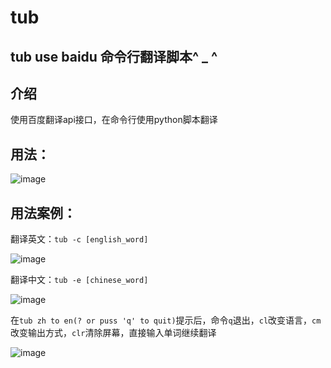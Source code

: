 #               tub


## tub use baidu  命令行翻译脚本^ _ ^


## 介绍
使用百度翻译api接口，在命令行使用python脚本翻译



## 用法：

![image](https://user-images.githubusercontent.com/82870401/208221224-a86d9002-22c2-4f7e-8d80-f11af4cddfcc.png)

## 用法案例：

翻译英文：` tub -c [english_word] `

![image](https://user-images.githubusercontent.com/82870401/208221043-6c607fc8-3ee3-4038-9e3b-dd6fe08b2e00.png)


翻译中文：` tub -e [chinese_word] ` 

![image](https://user-images.githubusercontent.com/82870401/208221065-1853e874-0285-4d31-bbe9-b2c4167ea47e.png)

在` tub zh to en(? or puss 'q' to quit) `提示后，命令` q `退出，` cl `改变语言，` cm `改变输出方式，` clr `清除屏幕，直接输入单词继续翻译

![image](https://user-images.githubusercontent.com/82870401/208221162-a3cde2a3-080e-4890-b501-9fa0064cd4bb.png)
